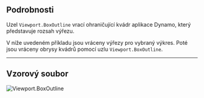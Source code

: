 ## Podrobnosti
Uzel `Viewport.BoxOutline` vrací ohraničující kvádr aplikace Dynamo, který představuje rozsah výřezu.

V níže uvedeném příkladu jsou vráceny výřezy pro vybraný výkres. Poté jsou vráceny obrysy kvádrů pomocí uzlu `Viewport.BoxOutline`.
___
## Vzorový soubor

![Viewport.BoxOutline](./Revit.Elements.Viewport.BoxOutline_img.jpg)
